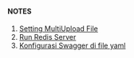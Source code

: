 #### NOTES

1. [Setting MultiUpload File](md/multiFile.md)
2. [Run Redis Server](md/redis.md)
3. [Konfigurasi Swagger di file yaml](md/swagger.md)

